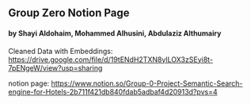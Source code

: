 ## Group Zero Notion Page

#### by Shayi Aldohaim, Mohammed Alhusini, Abdulaziz Althumairy 

Cleaned Data with Embeddings: https://drive.google.com/file/d/19tENdH2TXN8yILOX3zSEyi8t-7pENgeW/view?usp=sharing

notion page: [https://www.notion.so/Group-0-Project-Semantic-Search-engine-for-Hotels-2b711f421db840fdab5adbaf4d20913d?pvs=4
](https://amazing-grapple-b05.notion.site/Group-0-Project-Semantic-Search-engine-for-Hotels-2b711f421db840fdab5adbaf4d20913d?pvs=4)
